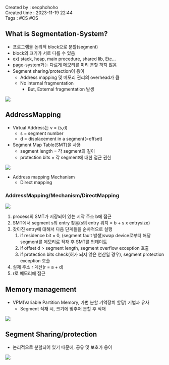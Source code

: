 Created by : seophohoho  
Created time : 2023-11-19 22:44  
Tags : #CS #OS 
## What is Segmentation-System?
- 프로그램을 논리적 block으로 분할(segment)
- block의 크기가 서로 다를 수 있음
- ex) stack, heap, main procedure, shared lib, Etc...
- page-system과는 다르게 메모리를 미리 분할 하지 않음
- Segment sharing/protection이 용이
	- Address mapping 및 메모리 관리의 overhead가 큼
	- No internal fragmentation
		- But, External fragmentation 발생

![](img12.png)  
## AddressMapping
- Virtual Address는 v = (s,d)
	- s = segment number
	- d = displacement in a segment(=offset)
- Segment Map Table(SMT)을 사용
	- segment length =  각 segment의 길이
	- protection bits = 각 segment에 대한 접근 권한

![](img13.png)
- Address mapping Mechanism
	- Direct mapping
### AddressMapping/Mechanism/DirectMapping
![](img14.png)
1. process의 SMT가 저장되어 있는 시작 주소 b에 접근
2. SMT에서 segment s의 entry 찾음(s의 entry 위치 = b + s x entrysize)
3. 찾아진 entry에 대해서 다음 단계들을 순차적으로 실행
	1. if residence bit = 0, (segment fault 발생)swap device로부터 해당 segment를 메모리로 적재 후 SMT를 업데이트
	2. if offset d > segment length, segment overflow exception 호출
	3. if protection bits check(허가 되지 않은 연산일 경우), segment protection exception 호출
4. 실제 주소 r 계산(r = a + d)
5. r로 메모리에 접근
## Memory management
- VPM(Variable Partition Memory, 가변 분할 기억장치 할당) 기법과 유사
	- Segment 적재 시, 크기에 맞추어 분할 후 적재

![](img15.png)
## Segment Sharing/protection
- 논리적으로 분할되어 있기 때문에, 공유 및 보호가 용이

![](img16.png)
